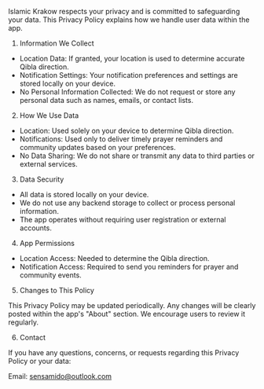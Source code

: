 Islamic Krakow respects your privacy and is committed to safeguarding your data. This Privacy Policy explains how we handle user data within the app.

1. Information We Collect

* Location Data: If granted, your location is used to determine accurate Qibla direction.
* Notification Settings: Your notification preferences and settings are stored locally on your device.
* No Personal Information Collected: We do not request or store any personal data such as names, emails, or contact lists.

2. How We Use Data

* Location: Used solely on your device to determine Qibla direction.
* Notifications: Used only to deliver timely prayer reminders and community updates based on your preferences.
* No Data Sharing: We do not share or transmit any data to third parties or external services.

3. Data Security

* All data is stored locally on your device.
* We do not use any backend storage to collect or process personal information.
* The app operates without requiring user registration or external accounts.

4. App Permissions

* Location Access: Needed to determine the Qibla direction.
* Notification Access: Required to send you reminders for prayer and community events.

5. Changes to This Policy

This Privacy Policy may be updated periodically. Any changes will be clearly posted within the app's "About" section. We encourage users to review it regularly.

6. Contact

If you have any questions, concerns, or requests regarding this Privacy Policy or your data:

Email: sensamido@outlook.com
